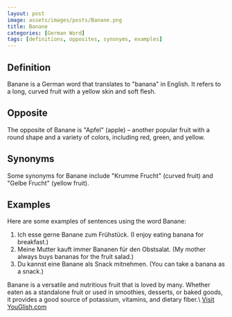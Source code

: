 ```yaml
---
layout: post
image: assets/images/posts/Banane.png
title: Banane
categories: [German Word]
tags: [definitions, opposites, synonyms, examples]
---
```


## Definition
Banane is a German word that translates to "banana" in English. It refers to a long, curved fruit with a yellow skin and soft flesh. 

## Opposite
The opposite of Banane is "Apfel" (apple) – another popular fruit with a round shape and a variety of colors, including red, green, and yellow.

## Synonyms
Some synonyms for Banane include "Krumme Frucht" (curved fruit) and "Gelbe Frucht" (yellow fruit).

## Examples
Here are some examples of sentences using the word Banane:

1. Ich esse gerne Banane zum Frühstück. (I enjoy eating banana for breakfast.)
2. Meine Mutter kauft immer Bananen für den Obstsalat. (My mother always buys bananas for the fruit salad.)
3. Du kannst eine Banane als Snack mitnehmen. (You can take a banana as a snack.)

Banane is a versatile and nutritious fruit that is loved by many. Whether eaten as a standalone fruit or used in smoothies, desserts, or baked goods, it provides a good source of potassium, vitamins, and dietary fiber.\ <a id="yg-widget-0" class="youglish-widget" data-query="Banane" data-lang="german" data-components="8412" data-auto-start="0" data-bkg-color="theme_light" data-title="How%20to%20pronounce%20Banane%20in%20German"  rel="nofollow" href="https://youglish.com">Visit YouGlish.com</a><script async src="https://youglish.com/public/emb/widget.js" charset="utf-8"></script>